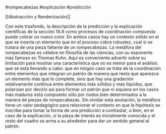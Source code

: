 #rompecabezas
#explicación 
#predicción 

[[Abstracción y Renderización]]

Con este trasfondo, la descripción de la predicción y la explicación científicas de la sección 1A.6 como procesos de coordinación compuesta puede cobrar un nuevo color. En ambos casos hay un contexto sólido en el que se inserta un elemento que en el proceso cobra robustez, cual si se tratara de una pieza faltante de un rompecabezas. La metáfora del rompecabezas es célebre en filosofía de las ciencias, con su exponente más famoso en Thomas Kuhn. Aquí es conveniente advertir sobre su limitación para mostrar una característica que no es menor para el análisis que se está llevando a cabo: que en ningún caso se trata de la coordinación entre elementos que integran un patrón de manera que resta que aparezca un elemento más que lo complete, sino que hay una gradación relativamente continua entre elementos más sólidos y más líquidos, que polarizan por decirlo así para formar un patrón que ni siquiera en los casos más maduros está compuesto sólo por nodos bien determinados a la manera de piezas de rompecabezas. Sin olvidar esta anotación, la metáfora tiene un valor pedagógico para relacionar el contexto en que la hipótesis se inscribe para tomar la forma de una predicción a contrastar, o bien, en el caso de la explicación, si la pieza de interés es inicialmente conocida y el resto del cuadro se arma a su alrededor para dar un sentido general al patrón.
